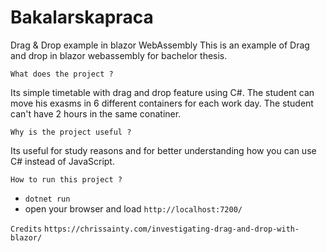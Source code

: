# Bakalarskapraca
Drag &amp; Drop example in blazor WebAssembly
This is an example of Drag and drop in blazor webassembly for bachelor thesis.

`What does the project ?`

Its simple timetable with drag and drop feature using C#.
The student can move his exasms in 6 different containers for each work day.
The student can't have 2 hours in the same conatiner.

`Why is the project useful ?`

Its useful for study reasons and for better understanding how you can use C# instead of JavaScript.

`How to run this project ?`

- `dotnet run`
- open your browser and load `http://localhost:7200/`

`Credits`
`https://chrissainty.com/investigating-drag-and-drop-with-blazor/`

